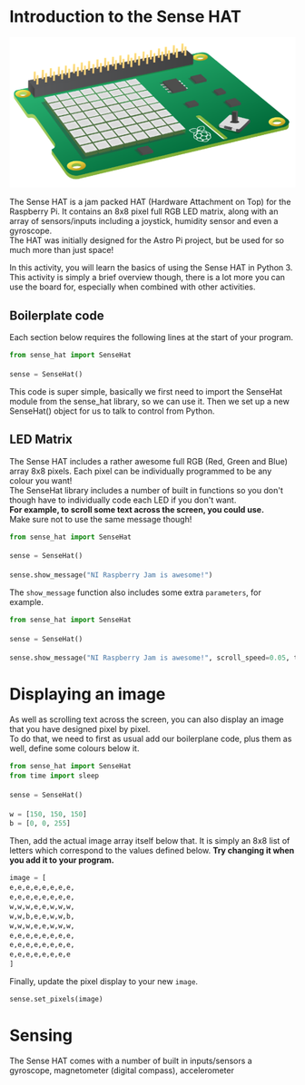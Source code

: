 
<link rel="stylesheet" href="bootstrap/css/bootstrap.min.css">


Introduction to the Sense HAT
========
![Sense Hat](images/sense-hat.png)

The Sense HAT is a jam packed HAT (Hardware Attachment on Top) for the Raspberry Pi. It contains an 8x8 pixel full RGB LED matrix, along with an array of sensors/inputs including a joystick, humidity sensor and even a gyroscope.   
The HAT was initially designed for the Astro Pi project, but be used for so much more than just space!   
   
In this activity, you will learn the basics of using the Sense HAT in Python 3. This activity is simply a brief overview though, there is a lot more you can use the board for, especially when combined with other activities.

<div class="page-break"></div>

## Boilerplate code   
Each section below requires the following lines at the start of your program.   
```Python
from sense_hat import SenseHat

sense = SenseHat()
```   
This code is super simple, basically we first need to import the SenseHat module from the sense_hat library, so we can use it. Then we set up a new SenseHat() object for us to talk to control from Python.


## LED Matrix   
The Sense HAT includes a rather awesome full RGB (Red, Green and Blue) array 8x8 pixels. Each pixel can be individually programmed to be any colour you want!   
The SenseHat library includes a number of built in functions so you don't though have to individually code each LED if you don't want.   
**For example, to scroll some text across the screen, you could use.**   
Make sure not to use the same message though!
``` Python
from sense_hat import SenseHat

sense = SenseHat()

sense.show_message("NI Raspberry Jam is awesome!")
```

The ```show_message``` function also includes some extra ```parameters```, for example.   
``` Python
from sense_hat import SenseHat

sense = SenseHat()

sense.show_message("NI Raspberry Jam is awesome!", scroll_speed=0.05, text_colour=[255,255,0], back_colour=[0,0,255])
```   
 

# Displaying an image   
As well as scrolling text across the screen, you can also display an image that you have designed pixel by pixel.  
To do that, we need to first as usual add our boilerplane code, plus them as well, define some colours below it.   

```python
from sense_hat import SenseHat
from time import sleep

sense = SenseHat()

w = [150, 150, 150]
b = [0, 0, 255]
```

Then, add the actual image array itself below that. It is simply an 8x8 list of letters which correspond to the values defined below. **Try changing it when you add it to your program.**   
``` python
image = [
e,e,e,e,e,e,e,e,
e,e,e,e,e,e,e,e,
w,w,w,e,e,w,w,w,
w,w,b,e,e,w,w,b,
w,w,w,e,e,w,w,w,
e,e,e,e,e,e,e,e,
e,e,e,e,e,e,e,e,
e,e,e,e,e,e,e,e
]
```
Finally, update the pixel display to your new ```image```.
``` python
sense.set_pixels(image)
```

# Sensing
The Sense HAT comes with a number of built in inputs/sensors a gyroscope, magnetometer (digital compass), accelerometer
